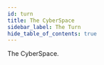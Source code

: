 ```yaml
---
id: turn
title: The CyberSpace
sidebar_label: The Turn
hide_table_of_contents: true
---
```


The CyberSpace.
